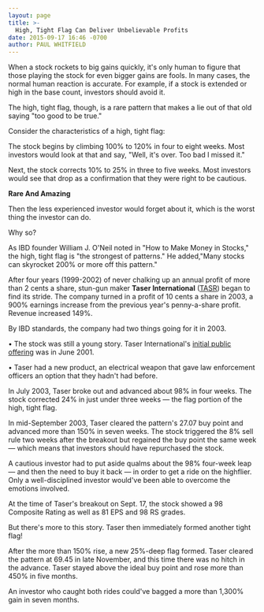 ```yaml
---
layout: page
title: >-
  High, Tight Flag Can Deliver Unbelievable Profits
date: 2015-09-17 16:46 -0700
author: PAUL WHITFIELD
---
```





When a stock rockets to big gains quickly, it's only human to figure that those playing the stock for even bigger gains are fools. In many cases, the normal human reaction is accurate. For example, if a stock is extended or high in the base count, investors should avoid it.


The high, tight flag, though, is a rare pattern that makes a lie out of that old saying "too good to be true."


Consider the characteristics of a high, tight flag:


The stock begins by climbing 100% to 120% in four to eight weeks. Most investors would look at that and say, "Well, it's over. Too bad I missed it."


Next, the stock corrects 10% to 25% in three to five weeks. Most investors would see that drop as a confirmation that they were right to be cautious.


**Rare And Amazing**


Then the less experienced investor would forget about it, which is the worst thing the investor can do.


Why so?


As IBD founder William J. O'Neil noted in "How to Make Money in Stocks," the high, tight flag is "the strongest of patterns." He added,"Many stocks can skyrocket 200% or more off this pattern."


After four years (1999-2002) of never chalking up an annual profit of more than 2 cents a share, stun-gun maker **Taser International** ([TASR](https://research.investors.com/quote.aspx?symbol=TASR)) began to find its stride. The company turned in a profit of 10 cents a share in 2003, a 900% earnings increase from the previous year's penny-a-share profit. Revenue increased 149%.


By IBD standards, the company had two things going for it in 2003.


• The stock was still a young story. Taser International's [initial public offering](http://news.investors.com/iponews.htm) was in June 2001.


• Taser had a new product, an electrical weapon that gave law enforcement officers an option that they hadn't had before.


In July 2003, Taser broke out and advanced about 98% in four weeks. The stock corrected 24% in just under three weeks — the flag portion of the high, tight flag.


In mid-September 2003, Taser cleared the pattern's 27.07 buy point and advanced more than 150% in seven weeks. The stock triggered the 8% sell rule two weeks after the breakout but regained the buy point the same week — which means that investors should have repurchased the stock.


A cautious investor had to put aside qualms about the 98% four-week leap — and then the need to buy it back — in order to get a ride on the highflier. Only a well-disciplined investor would've been able to overcome the emotions involved.


At the time of Taser's breakout on Sept. 17, the stock showed a 98 Composite Rating as well as 81 EPS and 98 RS grades.


But there's more to this story. Taser then immediately formed another tight flag!


After the more than 150% rise, a new 25%-deep flag formed. Taser cleared the pattern at 69.45 in late November, and this time there was no hitch in the advance. Taser stayed above the ideal buy point and rose more than 450% in five months.


An investor who caught both rides could've bagged a more than 1,300% gain in seven months.




